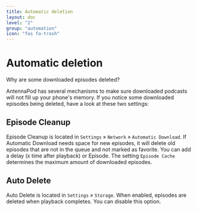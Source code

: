 ```yaml
---
title: Automatic deletion
layout: doc
level: "2"
group: "automation"
icon: "fas fa-trash"
---
```


# Automatic deletion

Why are some downloaded episodes deleted?

AntennaPod has several mechanisms to make sure downloaded podcasts will not fill up your phone's memory. If you notice some downloaded episodes being deleted, have a look at these two settings:

## Episode Cleanup
Episode Cleanup is located in `Settings` » `Network` » `Automatic Download`. If Automatic Download needs space for new episodes, it will delete old episodes that are not in the queue and not marked as favorite. You can add a delay (x time after playback) or Episode. The setting `Episode Cache` determines the maximum amount of downloaded episodes.

## Auto Delete
Auto Delete is located in `Settings` » `Storage`. When enabled, episodes are deleted when playback completes. You can disable this option.
